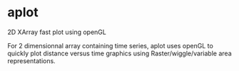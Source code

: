 # aplot
2D XArray fast plot using openGL

For 2 dimensionnal array containing time series, aplot uses openGL to quickly plot distance versus time graphics
using Raster/wiggle/variable area representations. 
